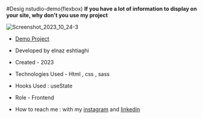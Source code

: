 #Desig nstudio-demo(flexbox)
**If you have a lot of information to display on your site, why don't you use my project**

![Screenshot_2023_10_24-3](https://github.com/elnaz-eshtiaghi/project.3/assets/146030206/c2ed2872-5bd9-4b75-a46b-d5a1ad4a8de4)
- [Demo Project]( https://elnaz-eshtiaghi.github.io/designstudio-demo.web/)

- Developed by elnaz eshtiaghi

- Created - 2023

- Technologies Used - Html , css , sass

- Hooks Used : useState 

- Role - Frontend

- How to reach me : with my [instagram](https://www.instagram.com/elnaz_eshtiaghi) and [linkedin](https://www.linkedin.com/in/elnaz-eshtiaghi-936832290/)
